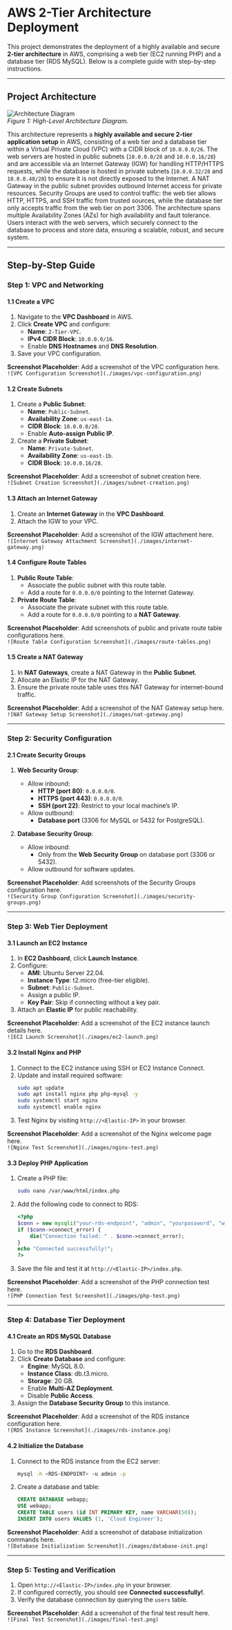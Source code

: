 # AWS 2-Tier Architecture Deployment

This project demonstrates the deployment of a highly available and secure **2-tier architecture** in AWS, comprising a web tier (EC2 running PHP) and a database tier (RDS MySQL). Below is a complete guide with step-by-step instructions.

---

## **Project Architecture**
![Architecture Diagram](./2-tier.drawio.png)  
*Figure 1: High-Level Architecture Diagram.*

This architecture represents a **highly available and secure 2-tier application setup** in AWS, consisting of a web tier and a database tier within a Virtual Private Cloud (VPC) with a CIDR block of `10.0.0.0/26`. The web servers are hosted in public subnets (`10.0.0.0/28` and `10.0.0.16/28`) and are accessible via an Internet Gateway (IGW) for handling HTTP/HTTPS requests, while the database is hosted in private subnets (`10.0.0.32/28` and `10.0.0.48/28`) to ensure it is not directly exposed to the Internet. A NAT Gateway in the public subnet provides outbound Internet access for private resources. Security Groups are used to control traffic: the web tier allows HTTP, HTTPS, and SSH traffic from trusted sources, while the database tier only accepts traffic from the web tier on port 3306. The architecture spans multiple Availability Zones (AZs) for high availability and fault tolerance. Users interact with the web servers, which securely connect to the database to process and store data, ensuring a scalable, robust, and secure system.

---

## **Step-by-Step Guide**

### **Step 1: VPC and Networking**
#### 1.1 Create a VPC
1. Navigate to the **VPC Dashboard** in AWS.
2. Click **Create VPC** and configure:
   - **Name**: `2-Tier-VPC`.
   - **IPv4 CIDR Block**: `10.0.0.0/16`.
   - Enable **DNS Hostnames** and **DNS Resolution**.
3. Save your VPC configuration.

**Screenshot Placeholder**: Add a screenshot of the VPC configuration here.  
`![VPC Configuration Screenshot](./images/vpc-configuration.png)`

#### 1.2 Create Subnets
1. Create a **Public Subnet**:
   - **Name**: `Public-Subnet`.
   - **Availability Zone**: `us-east-1a`.
   - **CIDR Block**: `10.0.0.0/28`.
   - Enable **Auto-assign Public IP**.
2. Create a **Private Subnet**:
   - **Name**: `Private-Subnet`.
   - **Availability Zone**: `us-east-1b`.
   - **CIDR Block**: `10.0.0.16/28`.

**Screenshot Placeholder**: Add a screenshot of subnet creation here.  
`![Subnet Creation Screenshot](./images/subnet-creation.png)`

#### 1.3 Attach an Internet Gateway
1. Create an **Internet Gateway** in the **VPC Dashboard**.
2. Attach the IGW to your VPC.

**Screenshot Placeholder**: Add a screenshot of the IGW attachment here.  
`![Internet Gateway Attachment Screenshot](./images/internet-gateway.png)`

#### 1.4 Configure Route Tables
1. **Public Route Table**:
   - Associate the public subnet with this route table.
   - Add a route for `0.0.0.0/0` pointing to the Internet Gateway.
2. **Private Route Table**:
   - Associate the private subnet with this route table.
   - Add a route for `0.0.0.0/0` pointing to a **NAT Gateway**.

**Screenshot Placeholder**: Add screenshots of public and private route table configurations here.  
`![Route Table Configuration Screenshot](./images/route-tables.png)`

#### 1.5 Create a NAT Gateway
1. In **NAT Gateways**, create a NAT Gateway in the **Public Subnet**.
2. Allocate an Elastic IP for the NAT Gateway.
3. Ensure the private route table uses this NAT Gateway for internet-bound traffic.

**Screenshot Placeholder**: Add a screenshot of the NAT Gateway setup here.  
`![NAT Gateway Setup Screenshot](./images/nat-gateway.png)`

---

### **Step 2: Security Configuration**
#### 2.1 Create Security Groups
1. **Web Security Group**:
   - Allow inbound:
     - **HTTP (port 80)**: `0.0.0.0/0`.
     - **HTTPS (port 443)**: `0.0.0.0/0`.
     - **SSH (port 22)**: Restrict to your local machine’s IP.
   - Allow outbound:
     - **Database port** (3306 for MySQL or 5432 for PostgreSQL).

2. **Database Security Group**:
   - Allow inbound:
     - Only from the **Web Security Group** on database port (3306 or 5432).
   - Allow outbound for software updates.

**Screenshot Placeholder**: Add screenshots of the Security Groups configuration here.  
`![Security Group Configuration Screenshot](./images/security-groups.png)`

---

### **Step 3: Web Tier Deployment**
#### 3.1 Launch an EC2 Instance
1. In **EC2 Dashboard**, click **Launch Instance**.
2. Configure:
   - **AMI**: Ubuntu Server 22.04.
   - **Instance Type**: t2.micro (free-tier eligible).
   - **Subnet**: `Public-Subnet`.
   - Assign a public IP.
   - **Key Pair**: Skip if connecting without a key pair.
3. Attach an **Elastic IP** for public reachability.

**Screenshot Placeholder**: Add a screenshot of the EC2 instance launch details here.  
`![EC2 Launch Screenshot](./images/ec2-launch.png)`

#### 3.2 Install Nginx and PHP
1. Connect to the EC2 instance using SSH or EC2 Instance Connect.
2. Update and install required software:
   ```bash
   sudo apt update
   sudo apt install nginx php php-mysql -y
   sudo systemctl start nginx
   sudo systemctl enable nginx
   ```
3. Test Nginx by visiting `http://<Elastic-IP>` in your browser.

**Screenshot Placeholder**: Add a screenshot of the Nginx welcome page here.  
`![Nginx Test Screenshot](./images/nginx-test.png)`

#### 3.3 Deploy PHP Application
1. Create a PHP file:
   ```bash
   sudo nano /var/www/html/index.php
   ```
2. Add the following code to connect to RDS:
   ```php
   <?php
   $conn = new mysqli("your-rds-endpoint", "admin", "yourpassword", "webapp");
   if ($conn->connect_error) {
       die("Connection failed: " . $conn->connect_error);
   }
   echo "Connected successfully!";
   ?>
   ```
3. Save the file and test it at `http://<Elastic-IP>/index.php`.

**Screenshot Placeholder**: Add a screenshot of the PHP connection test here.  
`![PHP Connection Test Screenshot](./images/php-test.png)`

---

### **Step 4: Database Tier Deployment**
#### 4.1 Create an RDS MySQL Database
1. Go to the **RDS Dashboard**.
2. Click **Create Database** and configure:
   - **Engine**: MySQL 8.0.
   - **Instance Class**: db.t3.micro.
   - **Storage**: 20 GB.
   - Enable **Multi-AZ Deployment**.
   - Disable **Public Access**.
3. Assign the **Database Security Group** to this instance.

**Screenshot Placeholder**: Add a screenshot of the RDS instance configuration here.  
`![RDS Instance Screenshot](./images/rds-instance.png)`

#### 4.2 Initialize the Database
1. Connect to the RDS instance from the EC2 server:
   ```bash
   mysql -h <RDS-ENDPOINT> -u admin -p
   ```
2. Create a database and table:
   ```sql
   CREATE DATABASE webapp;
   USE webapp;
   CREATE TABLE users (id INT PRIMARY KEY, name VARCHAR(50));
   INSERT INTO users VALUES (1, 'Cloud Engineer');
   ```

**Screenshot Placeholder**: Add a screenshot of database initialization commands here.  
`![Database Initialization Screenshot](./images/database-init.png)`

---

### **Step 5: Testing and Verification**
1. Open `http://<Elastic-IP>/index.php` in your browser.
2. If configured correctly, you should see **Connected successfully!**.
3. Verify the database connection by querying the `users` table.

**Screenshot Placeholder**: Add a screenshot of the final test result here.  
`![Final Test Screenshot](./images/final-test.png)`
